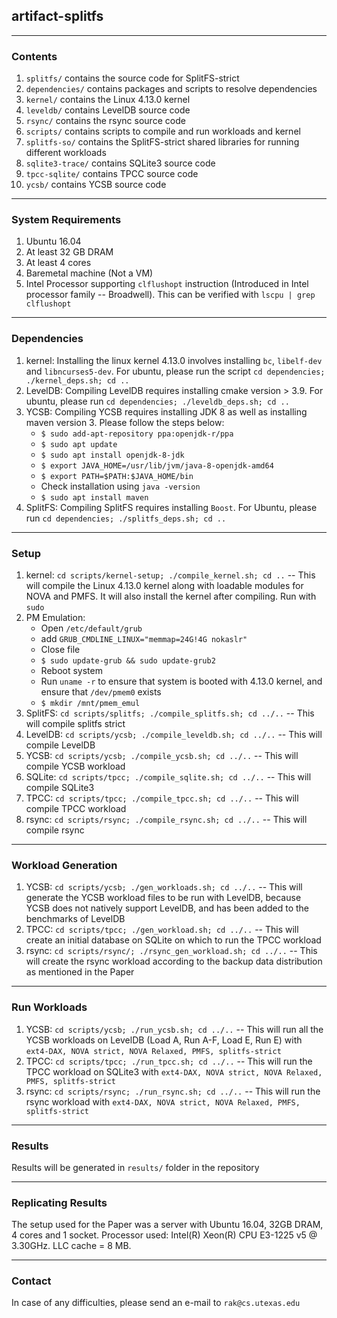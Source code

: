 ## artifact-splitfs

---

### Contents

1. `splitfs/` contains the source code for SplitFS-strict
2. `dependencies/` contains packages and scripts to resolve dependencies
3. `kernel/` contains the Linux 4.13.0 kernel
4. `leveldb/` contains LevelDB source code
5. `rsync/` contains the rsync source code
6. `scripts/` contains scripts to compile and run workloads and kernel
7. `splitfs-so/` contains the SplitFS-strict shared libraries for running different workloads
8. `sqlite3-trace/` contains SQLite3 source code
9. `tpcc-sqlite/` contains TPCC source code
10. `ycsb/` contains YCSB source code

---

### System Requirements

1. Ubuntu 16.04
2. At least 32 GB DRAM
3. At least 4 cores
4. Baremetal machine (Not a VM)
5. Intel Processor supporting `clflushopt` instruction (Introduced in Intel processor family -- Broadwell). This can be verified with `lscpu | grep clflushopt`

---

### Dependencies

1. kernel: Installing the linux kernel 4.13.0 involves installing `bc`, `libelf-dev` and `libncurses5-dev`. For ubuntu, please run the script `cd dependencies; ./kernel_deps.sh; cd ..`
2. LevelDB: Compiling LevelDB requires installing cmake version > 3.9. For ubuntu, please run `cd dependencies; ./leveldb_deps.sh; cd ..`
3. YCSB: Compiling YCSB requires installing JDK 8 as well as installing maven version 3. Please follow the steps below:
    * `$ sudo add-apt-repository ppa:openjdk-r/ppa`
    * `$ sudo apt update`
    * `$ sudo apt install openjdk-8-jdk`
    * `$ export JAVA_HOME=/usr/lib/jvm/java-8-openjdk-amd64`
    * `$ export PATH=$PATH:$JAVA_HOME/bin`
    * Check installation using `java -version`
    * `$ sudo apt install maven`
4. SplitFS: Compiling SplitFS requires installing `Boost`. For Ubuntu, please run `cd dependencies; ./splitfs_deps.sh; cd ..`

---

### Setup

1. kernel: `cd scripts/kernel-setup; ./compile_kernel.sh; cd ..` -- This will compile the Linux 4.13.0 kernel along with loadable modules for NOVA and PMFS. It will also install the kernel after compiling. Run with `sudo` 
2. PM Emulation: 
    * Open `/etc/default/grub`
    * add `GRUB_CMDLINE_LINUX="memmap=24G!4G nokaslr"`
    * Close file
    * `$ sudo update-grub && sudo update-grub2`
    * Reboot system
    * Run `uname -r` to ensure that system is booted with 4.13.0 kernel, and ensure that `/dev/pmem0` exists
    * `$ mkdir /mnt/pmem_emul`
3. SplitFS: `cd scripts/splitfs; ./compile_splitfs.sh; cd ../..` -- This will compile splitfs strict
4. LevelDB: `cd scripts/ycsb; ./compile_leveldb.sh; cd ../..` -- This will compile LevelDB
5. YCSB: `cd scripts/ycsb; ./compile_ycsb.sh; cd ../..` -- This will compile YCSB workload
6. SQLite: `cd scripts/tpcc; ./compile_sqlite.sh; cd ../..` -- This will compile SQLite3
7. TPCC: `cd scripts/tpcc; ./compile_tpcc.sh; cd ../..` -- This will compile TPCC workload
8. rsync: `cd scripts/rsync; ./compile_rsync.sh; cd ../..` -- This will compile rsync

---

### Workload Generation

1. YCSB: `cd scripts/ycsb; ./gen_workloads.sh; cd ../..` -- This will generate the YCSB workload files to be run with LevelDB, because YCSB does not natively support LevelDB, and has been added to the benchmarks of LevelDB
2. TPCC: `cd scripts/tpcc; ./gen_workload.sh; cd ../..` -- This will create an initial database on SQLite on which to run the TPCC workload
3. rsync: `cd scripts/rsync/; ./rsync_gen_workload.sh; cd ../..` -- This will create the rsync workload according to the backup data distribution as mentioned in the Paper

---

### Run Workloads

1. YCSB: `cd scripts/ycsb; ./run_ycsb.sh; cd ../..` -- This will run all the YCSB workloads on LevelDB (Load A, Run A-F, Load E, Run E) with `ext4-DAX, NOVA strict, NOVA Relaxed, PMFS, splitfs-strict` 
2. TPCC: `cd scripts/tpcc; ./run_tpcc.sh; cd ../..` -- This will run the TPCC workload on SQLite3 with `ext4-DAX, NOVA strict, NOVA Relaxed, PMFS, splitfs-strict`
3. rsync: `cd scripts/rsync; ./run_rsync.sh; cd ../..` -- This will run the rsync workload with `ext4-DAX, NOVA strict, NOVA Relaxed, PMFS, splitfs-strict`

---

### Results

Results will be generated in `results/` folder in the repository

---

### Replicating Results

The setup used for the Paper was a server with Ubuntu 16.04, 32GB DRAM, 4 cores and 1 socket. Processor used: Intel(R) Xeon(R) CPU E3-1225 v5 @ 3.30GHz. LLC cache = 8 MB.

---

### Contact

In case of any difficulties, please send an e-mail to `rak@cs.utexas.edu`
